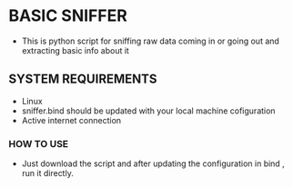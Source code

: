 # BASIC SNIFFER
* This is python script for sniffing raw data coming in or going out and extracting basic info about it

## SYSTEM REQUIREMENTS
* Linux
* sniffer.bind should be updated with your local machine cofiguration
* Active internet connection

### HOW TO USE
* Just download the script and after updating the configuration in bind , run it directly.
